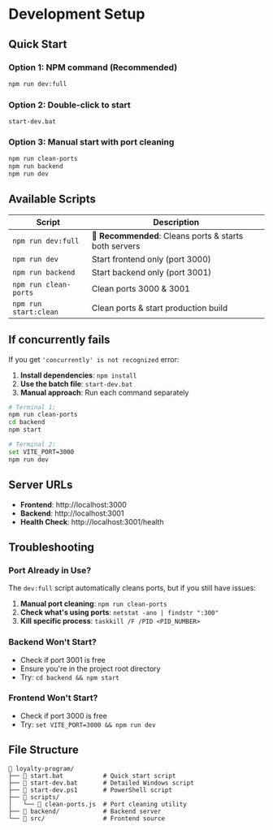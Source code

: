 # Development Setup

## Quick Start

### Option 1: NPM command (Recommended)
```bash
npm run dev:full
```

### Option 2: Double-click to start
```
start-dev.bat
```

### Option 3: Manual start with port cleaning
```bash
npm run clean-ports
npm run backend
npm run dev
```

## Available Scripts

| Script | Description |
|--------|-------------|
| `npm run dev:full` | 🚀 **Recommended**: Cleans ports & starts both servers |
| `npm run dev` | Start frontend only (port 3000) |
| `npm run backend` | Start backend only (port 3001) |
| `npm run clean-ports` | Clean ports 3000 & 3001 |
| `npm run start:clean` | Clean ports & start production build |

## If concurrently fails

If you get `'concurrently' is not recognized` error:

1. **Install dependencies**: `npm install`
2. **Use the batch file**: `start-dev.bat`
3. **Manual approach**: Run each command separately

```bash
# Terminal 1:
npm run clean-ports
cd backend
npm start

# Terminal 2:
set VITE_PORT=3000
npm run dev
```

## Server URLs

- **Frontend**: http://localhost:3000
- **Backend**: http://localhost:3001
- **Health Check**: http://localhost:3001/health

## Troubleshooting

### Port Already in Use?
The `dev:full` script automatically cleans ports, but if you still have issues:

1. **Manual port cleaning**: `npm run clean-ports`
2. **Check what's using ports**: `netstat -ano | findstr ":300"`
3. **Kill specific process**: `taskkill /F /PID <PID_NUMBER>`

### Backend Won't Start?
- Check if port 3001 is free
- Ensure you're in the project root directory
- Try: `cd backend && npm start`

### Frontend Won't Start?
- Check if port 3000 is free
- Try: `set VITE_PORT=3000 && npm run dev`

## File Structure

```
📁 loyalty-program/
├── 📄 start.bat           # Quick start script
├── 📄 start-dev.bat       # Detailed Windows script
├── 📄 start-dev.ps1       # PowerShell script
├── 📁 scripts/
│   └── 📄 clean-ports.js  # Port cleaning utility
├── 📁 backend/            # Backend server
└── 📁 src/                # Frontend source
```